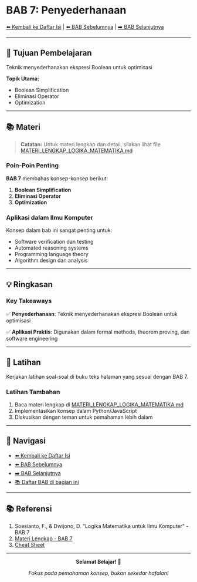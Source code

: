 # BAB 7: Penyederhanaan

[⬅️ Kembali ke Daftar Isi](../README.md) | [⬅️ BAB Sebelumnya](BAB-06-Ekuivalen-Logis.md) | [➡️ BAB Selanjutnya](../Bagian-II-Metode-Pembuktian/BAB-08-Strategi-Pembalikan.md)

---

## 📖 Tujuan Pembelajaran

Teknik menyederhanakan ekspresi Boolean untuk optimisasi

**Topik Utama:**
- Boolean Simplification
- Eliminasi Operator
- Optimization

---

## 📚 Materi

> **Catatan:** Untuk materi lengkap dan detail, silakan lihat file [MATERI_LENGKAP_LOGIKA_MATEMATIKA.md](../MATERI_LENGKAP_LOGIKA_MATEMATIKA.md)

### Poin-Poin Penting

**BAB 7** membahas konsep-konsep berikut:

1. **Boolean Simplification**
2. **Eliminasi Operator**
3. **Optimization**

### Aplikasi dalam Ilmu Komputer

Konsep dalam bab ini sangat penting untuk:
- Software verification dan testing
- Automated reasoning systems
- Programming language theory
- Algorithm design dan analysis

---

## 💡 Ringkasan

### Key Takeaways

✅ **Penyederhanaan**: Teknik menyederhanakan ekspresi Boolean untuk optimisasi

✅ **Aplikasi Praktis**: Digunakan dalam formal methods, theorem proving, dan software engineering

---

## 📝 Latihan

Kerjakan latihan soal-soal di buku teks halaman yang sesuai dengan BAB 7.

### Latihan Tambahan

1. Baca materi lengkap di [MATERI_LENGKAP_LOGIKA_MATEMATIKA.md](../MATERI_LENGKAP_LOGIKA_MATEMATIKA.md#bab-7)
2. Implementasikan konsep dalam Python/JavaScript
3. Diskusikan dengan teman untuk pemahaman lebih dalam

---

## 🔗 Navigasi

- [⬅️ Kembali ke Daftar Isi](../README.md)
- [⬅️ BAB Sebelumnya](BAB-06-Ekuivalen-Logis.md)
- [➡️ BAB Selanjutnya](../Bagian-II-Metode-Pembuktian/BAB-08-Strategi-Pembalikan.md)
- [📚 Daftar BAB di bagian ini](README.md)

---

## 📚 Referensi

1. Soesianto, F., & Dwijono, D. "Logika Matematika untuk Ilmu Komputer" - BAB 7
2. [Materi Lengkap - BAB 7](../MATERI_LENGKAP_LOGIKA_MATEMATIKA.md)
3. [Cheat Sheet](../CHEAT_SHEET.md)

---

<div align="center">

**Selamat Belajar! 🚀**

*Fokus pada pemahaman konsep, bukan sekedar hafalan!*

</div>
